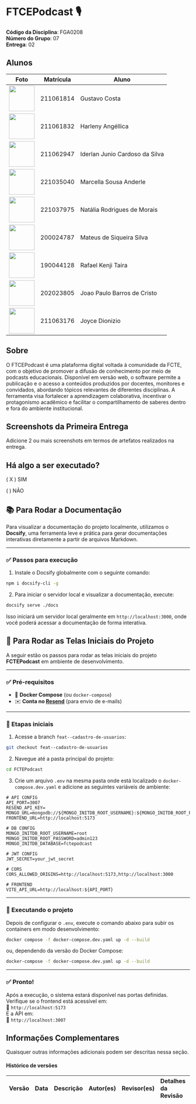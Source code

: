 # FTCEPodcast 🎙️

**Código da Disciplina**: FGA0208<br>
**Número do Grupo**: 07<br>
**Entrega**: 02<br>

## Alunos

| Foto                                                              | Matrícula     | Aluno                             |
|-------------------------------------------------------------------|---------------|-----------------------------------|
| <img src="https://avatars.githubusercontent.com/u/101185927?v=4" height="70"> | 211061814    | Gustavo Costa                     |
| <img src="https://avatars.githubusercontent.com/u/101184511?v=4" height="70"> | 211061832    | Harleny Angéllica                 |
| <img src="https://avatars.githubusercontent.com/u/101422838?v=4" height="70"> | 211062947    | Iderlan Junio Cardoso da Silva    |
| <img src="https://avatars.githubusercontent.com/u/144747380?v=4" height="70"> | 221035040    | Marcella Sousa Anderle            |
| <img src="https://avatars.githubusercontent.com/u/137426012?v=4" height="70"> | 221037975    | Natália Rodrigues de Morais       |
| <img src="https://avatars.githubusercontent.com/u/43494763?v=4" height="70"> | 200024787    | Mateus de Siqueira Silva          |
| <img src="https://avatars.githubusercontent.com/u/79025349?v=4" height="70"> | 190044128    | Rafael Kenji Taira                |
| <img src="https://avatars.githubusercontent.com/u/70647018?v=4" height="70"> | 202023805    | Joao Paulo Barros de Cristo       |
| <img src="https://avatars.githubusercontent.com/u/155927112?v=4" height="70"> | 211063176    | Joyce Dionizio                    |

## Sobre 

O FTCEPodcast é uma plataforma digital voltada à comunidade da FCTE, com o objetivo de promover a difusão de conhecimento por meio de podcasts educacionais. Disponível em versão web, o software permite a publicação e o acesso a conteúdos produzidos por docentes, monitores e convidados, abordando tópicos relevantes de diferentes disciplinas. A ferramenta visa fortalecer a aprendizagem colaborativa, incentivar o protagonismo acadêmico e facilitar o compartilhamento de saberes dentro e fora do ambiente institucional.

## Screenshots da Primeira Entrega
Adicione 2 ou mais screenshots em termos de artefatos realizados na entrega.

## Há algo a ser executado?

( X ) SIM

( ) NÃO


## 📚 Para Rodar a Documentação

Para visualizar a documentação do projeto localmente, utilizamos o **Docsify**, uma ferramenta leve e prática para gerar documentações interativas diretamente a partir de arquivos Markdown.

---

### ✅ Passos para execução

1. Instale o Docsify globalmente com o seguinte comando:

```bash
npm i docsify-cli -g
```

2. Para iniciar o servidor local e visualizar a documentação, execute:

```bash
docsify serve ./docs
```

Isso iniciará um servidor local geralmente em `http://localhost:3000`, onde você poderá acessar a documentação de forma interativa.


## 🚀 Para Rodar as Telas Iniciais do Projeto

A seguir estão os passos para rodar as telas iniciais do projeto **FCTEPodcast** em ambiente de desenvolvimento.

---

### ✅ Pré-requisitos

- 🐳 **Docker Compose** (ou `docker-compose`)
- ✉️ **Conta no [Resend](https://resend.com/)** (para envio de e-mails)

---

### 🌱 Etapas iniciais

1. Acesse a branch `feat--cadastro-de-usuarios`:

```bash
git checkout feat--cadastro-de-usuarios
```

2. Navegue até a pasta principal do projeto:

```bash
cd FCTEPodcast
```

3. Crie um arquivo `.env` na mesma pasta onde está localizado o `docker-compose.dev.yaml` e adicione as seguintes variáveis de ambiente:

```env
# API CONFIG
API_PORT=3007
RESEND_API_KEY=
MONGO_URL=mongodb://${MONGO_INITDB_ROOT_USERNAME}:${MONGO_INITDB_ROOT_PASSWORD}@db:27017/
FRONTEND_URL=http://localhost:5173

# DB CONFIG
MONGO_INITDB_ROOT_USERNAME=root
MONGO_INITDB_ROOT_PASSWORD=admin123
MONGO_INITDB_DATABASE=fctepodcast

# JWT CONFIG
JWT_SECRET=your_jwt_secret

# CORS
CORS_ALLOWED_ORIGINS=http://localhost:5173,http://localhost:3000

# FRONTEND
VITE_API_URL=http://localhost:${API_PORT}
```

---

### 🧱 Executando o projeto

Depois de configurar o `.env`, execute o comando abaixo para subir os containers em modo desenvolvimento:

```bash
docker compose -f docker-compose.dev.yaml up -d --build
```

ou, dependendo da versão do Docker Compose:

```bash
docker-compose -f docker-compose.dev.yaml up -d --build
```

---

### ✅ Pronto!

Após a execução, o sistema estará disponível nas portas definidas. Verifique se o frontend está acessível em:  
🔗 `http://localhost:5173`  
E a API em:  
🔗 `http://localhost:3007`



## Informações Complementares 
Quaisquer outras informações adicionais podem ser descritas nessa seção.


#### Histórico de versões 

| Versão |    Data    |        Descrição         |    Autor(es)    |  Revisor(es)     |  Detalhes da Revisão  |  
| :----: | :--------: | :----------------------: | :-------------: | :----------------| :---------------------|
